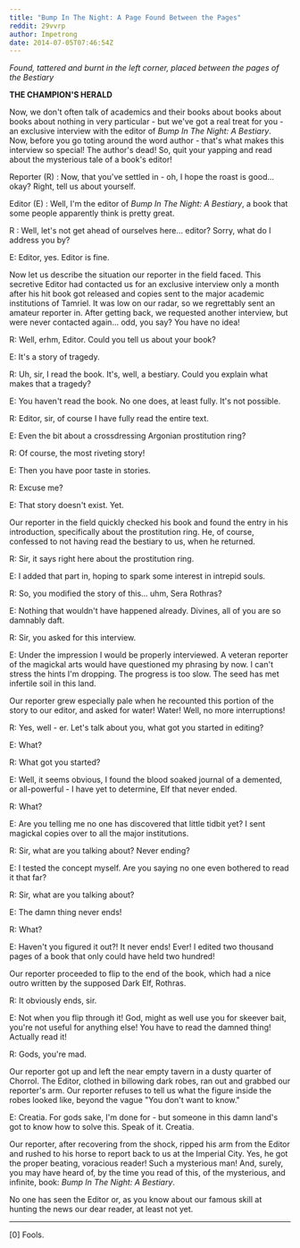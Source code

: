 ```yaml
---
title: "Bump In The Night: A Page Found Between the Pages"
reddit: 29vvrp
author: Impetrong
date: 2014-07-05T07:46:54Z
---
```


*Found, tattered and burnt in the left corner, placed between the pages of the Bestiary*

**THE CHAMPION'S HERALD**

Now, we don't often talk of academics and their books about books about books about nothing in very particular - but we've got a real treat for you - an exclusive interview with the editor of *Bump In The Night: A Bestiary*. Now, before you go toting around the word author - that's what makes this interview so special! The author's dead! So, quit your yapping and read about the mysterious tale of a book's editor!

Reporter (R) : Now, that you've settled in - oh, I hope the roast is good... okay? Right, tell us about yourself.

Editor (E) : Well, I'm the editor of *Bump In The Night: A Bestiary*, a book that some people apparently think is pretty great.

R : Well, let's not get ahead of ourselves here... editor? Sorry, what do I address you by?

E: Editor, yes. Editor is fine.


Now let us describe the situation our reporter in the field faced. This secretive Editor had contacted us for an exclusive interview only a month after his hit book got released and copies sent to the major academic institutions of Tamriel. It was low on our radar, so we regrettably sent an amateur reporter in. After getting back, we requested another interview, but were never contacted again... odd, you say? You have no idea!

R: Well, erhm, Editor. Could you tell us about your book?

E: It's a story of tragedy.

R: Uh, sir, I read the book. It's, well, a bestiary. Could you explain what makes that a tragedy?

E: You haven't read the book. No one does, at least fully. It's not possible.

R: Editor, sir, of course I have fully read the entire text.

E: Even the bit about a crossdressing Argonian prostitution ring?

R: Of course, the most riveting story!

E: Then you have poor taste in stories.

R: Excuse me?

E: That story doesn't exist. Yet.

Our reporter in the field quickly checked his book and found the entry in his introduction, specifically about the prostitution ring. He, of course, confessed to not having read the bestiary to us, when he returned.

R: Sir, it says right here about the prostitution ring.

E: I added that part in, hoping to spark some interest in intrepid souls.

R: So, you modified the story of this... uhm, Sera Rothras?

E: Nothing that wouldn't have happened already. Divines, all of you are so damnably daft.

R: Sir, you asked for this interview.

E: Under the impression I would be properly interviewed. A veteran reporter of the magickal arts would have questioned my phrasing by now. I can't stress the hints I'm dropping. The progress is too slow. The seed has met infertile soil in this land.

Our reporter grew especially pale when he recounted this portion of the story to our editor, and asked for water! Water! Well, no more interruptions!

R: Yes, well - er. Let's talk about you, what got you started in editing?

E: What?

R: What got you started?

E: Well, it seems obvious, I found the blood soaked journal of a demented, or all-powerful - I have yet to determine, Elf that never ended.

R: What?

E: Are you telling me no one has discovered that little tidbit yet? I sent magickal copies over to all the major institutions.

R: Sir, what are you talking about? Never ending?

E: I tested the concept myself. Are you saying no one even bothered to read it that far?

R: Sir, what are you talking about?

E: The damn thing never ends!

R: What?

E: Haven't you figured it out?! It never ends! Ever! I edited two thousand pages of a book that only could have held two hundred!

Our reporter proceeded to flip to the end of the book, which had a nice outro written by the supposed Dark Elf, Rothras.

R: It obviously ends, sir.

E: Not when you flip through it! God, might as well use you for skeever bait, you're not useful for anything else! You have to read the damned thing! Actually read it!

R: Gods, you're mad.

Our reporter got up and left the near empty tavern in a dusty quarter of Chorrol. The Editor, clothed in billowing dark robes, ran out and grabbed our reporter's arm. Our reporter refuses to tell us what the figure inside the robes looked like, beyond the vague "You don't want to know."

E: Creatia. For gods sake, I'm done for - but someone in this damn land's got to know how to solve this. Speak of it. Creatia.

Our reporter, after recovering from the shock, ripped his arm from the Editor and rushed to his horse to report back to us at the Imperial City. Yes, he got the proper beating, voracious reader! Such a mysterious man! And, surely, you may have heard of, by the time you read of this, of the mysterious, and infinite, book: *Bump In The Night: A Bestiary*.

No one has seen the Editor or, as you know about our famous skill at hunting the news our dear reader, at least not yet.

***

[0] Fools.


